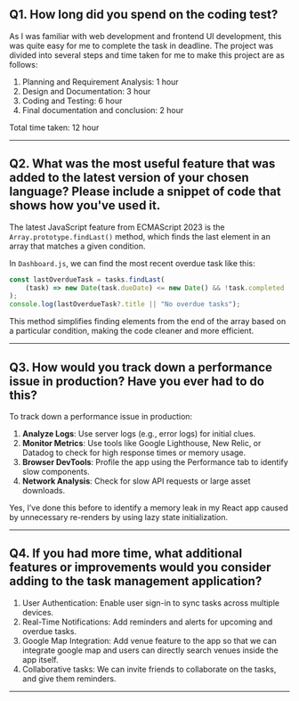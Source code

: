 ## Q1. How long did you spend on the coding test?

As I was familiar with web development and frontend UI development, this was quite easy for me to complete the task in deadline.
The project was divided into several steps and time taken for me to make this project are as follows:

1. Planning and Requirement Analysis: 1 hour
2. Design and Documentation: 3 hour
3. Coding and Testing: 6 hour
4. Final documentation and conclusion: 2 hour

Total time taken: 12 hour

<hr/>

## Q2. What was the most useful feature that was added to the latest version of your chosen language? Please include a snippet of code that shows how you've used it.

The latest JavaScript feature from ECMAScript 2023 is the `Array.prototype.findLast()` method, which finds the last element in an array that matches a given condition.

In `Dashboard.js`, we can find the most recent overdue task like this:

```javascript
const lastOverdueTask = tasks.findLast(
    (task) => new Date(task.dueDate) <= new Date() && !task.completed
);
console.log(lastOverdueTask?.title || "No overdue tasks");
```

This method simplifies finding elements from the end of the array based on a particular condition, making the code cleaner and more efficient.

<hr/>

## Q3. How would you track down a performance issue in production? Have you ever had to do this?

To track down a performance issue in production:

1. **Analyze Logs**: Use server logs (e.g., error logs) for initial clues.
2. **Monitor Metrics**: Use tools like Google Lighthouse, New Relic, or Datadog to check for high response times or memory usage.
3. **Browser DevTools**: Profile the app using the Performance tab to identify slow components.
4. **Network Analysis**: Check for slow API requests or large asset downloads.

Yes, I’ve done this before to identify a memory leak in my React app caused by unnecessary re-renders by using lazy state initialization.

<hr/>

## Q4. If you had more time, what additional features or improvements would you consider adding to the task management application?

1. User Authentication: Enable user sign-in to sync tasks across multiple devices.
2. Real-Time Notifications: Add reminders and alerts for upcoming and overdue tasks.
3. Google Map Integration: Add venue feature to the app so that we can integrate google map and users can directly search venues inside the app itself.
4. Collaborative tasks: We can invite friends to collaborate on the tasks, and give them reminders.

<hr/>
